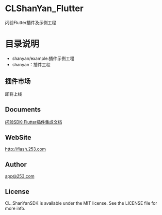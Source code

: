 # CLShanYan_Flutter

闪验Flutter插件及示例工程

# 目录说明
- shanyan/example:插件示例工程
- shanyan：插件工程

## 插件市场
即将上线

## Documents
[闪验SDK-Flutter插件集成文档](https://github.com/253CL/CLShanYan_Flutter/wiki/Flutter-插件集成文档)


## WebSite
http://flash.253.com

## Author

app@253.com

## License

CL_ShanYanSDK is available under the MIT license. See the LICENSE file for more info.


